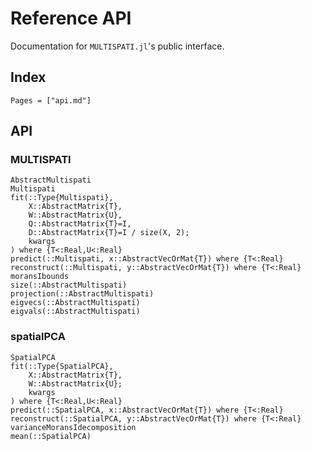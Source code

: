# Reference API

Documentation for `MULTISPATI.jl`'s public interface.

## Index

```@index
Pages = ["api.md"]
```

## API

### MULTISPATI
```@docs
AbstractMultispati
Multispati
fit(::Type{Multispati},
    X::AbstractMatrix{T},
    W::AbstractMatrix{U},
    Q::AbstractMatrix{T}=I,
    D::AbstractMatrix{T}=I / size(X, 2);
    kwargs
) where {T<:Real,U<:Real}
predict(::Multispati, x::AbstractVecOrMat{T}) where {T<:Real}
reconstruct(::Multispati, y::AbstractVecOrMat{T}) where {T<:Real}
moransIbounds
size(::AbstractMultispati)
projection(::AbstractMultispati)
eigvecs(::AbstractMultispati)
eigvals(::AbstractMultispati)
```

### spatialPCA

```@docs
SpatialPCA
fit(::Type{SpatialPCA},
    X::AbstractMatrix{T},
    W::AbstractMatrix{U};
    kwargs
) where {T<:Real,U<:Real}
predict(::SpatialPCA, x::AbstractVecOrMat{T}) where {T<:Real}
reconstruct(::SpatialPCA, y::AbstractVecOrMat{T}) where {T<:Real}
varianceMoransIdecomposition
mean(::SpatialPCA)
```
